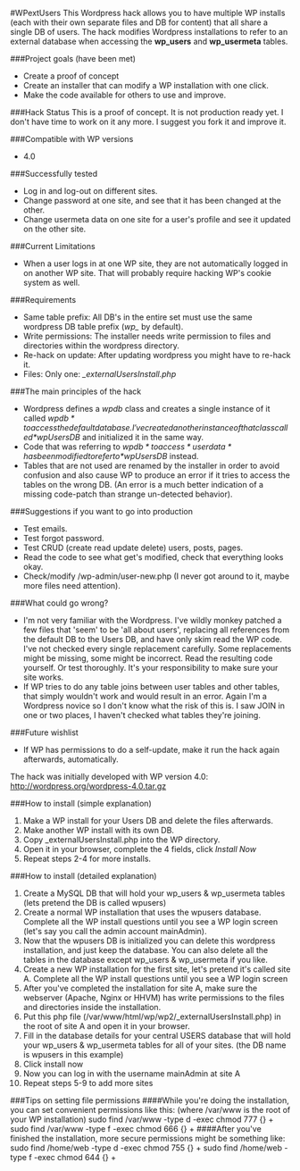 #WPextUsers
This Wordpress hack allows you to have multiple WP installs (each with their own separate files and DB for content) that all share a single DB of users. The hack modifies Wordpress installations to refer to an external database when accessing the **wp_users** and **wp_usermeta** tables.

###Project goals (have been met)
* Create a proof of concept
* Create an installer that can modify a WP installation with one click.
* Make the code available for others to use and improve.

###Hack Status
This is a proof of concept. It is not production ready yet. I don't have time to work on it any more. I suggest you fork it and improve it.

###Compatible with WP versions
* 4.0

###Successfully tested
* Log in and log-out on different sites.
* Change password at one site, and see that it has been changed at the other.
* Change usermeta data on one site for a user's profile and see it updated on the other site.

###Current Limitations
* When a user logs in at one WP site, they are not automatically logged in on another WP site. That will probably require hacking WP's cookie system as well.

###Requirements
* Same table prefix: All DB's in the entire set must use the same wordpress DB table prefix (*wp_* by default).
* Write permissions: The installer needs write permission to files and directories within the wordpress directory.
* Re-hack on update: After updating wordpress you might have to re-hack it.
* Files: Only one: *_externalUsersInstall.php*

###The main principles of the hack
* Wordpress defines a *wpdb* class and creates a single instance of it called *$wpdb* to access the default database. I've created another instance of that class called *$wpUsersDB* and initialized it in the same way.
* Code that was referring to *$wpdb* to access *user data* has been modified to refer to *$wpUsersDB* instead.
* Tables that are not used are renamed by the installer in order to avoid confusion and also cause WP to produce an error if it tries to access the tables on the wrong DB. (An error is a much better indication of a missing code-patch than strange un-detected behavior).

###Suggestions if you want to go into production
* Test emails.
* Test forgot password.
* Test CRUD (create read update delete) users, posts, pages.
* Read the code to see what get's modified, check that everything looks okay.
* Check/modify /wp-admin/user-new.php (I never got around to it, maybe more files need attention).

###What could go wrong?
* I'm not very familiar with the Wordpress. I've wildly monkey patched a few files that 'seem' to be 'all about users', replacing all references from the default DB to the Users DB, and have only skim read the WP code. I've not checked every single replacement carefully. Some replacements might be missing, some might be incorrect. Read the resulting code yourself. Or test thoroughly. It's your responsibility to make sure your site works.
* If WP tries to do any table joins between user tables and other tables, that simply wouldn't work and would result in an error. Again I'm a Wordpress novice so I don't know what the risk of this is. I saw JOIN in one or two places, I haven't checked what tables they're joining.

###Future wishlist
* If WP has permissions to do a self-update, make it run the hack again afterwards, automatically.

The hack was initially developed with WP version 4.0: http://wordpress.org/wordpress-4.0.tar.gz

###How to install (simple explanation)
1. Make a WP install for your Users DB and delete the files afterwards.
2. Make another WP install with its own DB.
3. Copy _externalUsersInstall.php into the WP directory.
4. Open it in your browser, complete the 4 fields, click *Install Now*
5. Repeat steps 2-4 for more installs.

###How to install (detailed explanation)
1. Create a MySQL DB that will hold your wp_users & wp_usermeta tables (lets pretend the DB is called wpusers)
2. Create a normal WP installation that uses the wpusers database. Complete all the WP install questions until you see a WP login screen (let's say you call the admin account mainAdmin).
3. Now that the wpusers DB is initialized you can delete this wordpress installation, and just keep the database. You can also delete all the tables in the database except wp_users & wp_usermeta if you like.
4. Create a new WP installation for the first site, let's pretend it's called site A. Complete all the WP install questions until you see a WP login screen
5. After you've completed the installation for site A, make sure the webserver (Apache, Nginx or HHVM) has write permissions to the files and directories inside the installation.
6. Put this php file (/var/www/html/wp/wp2/_externalUsersInstall.php) in the root of site A and open it in your browser.
7. Fill in the database details for your central USERS database that will hold your wp_users & wp_usermeta tables for all of your sites. (the DB name is wpusers in this example)
8. Click install now
9. Now you can log in with the username mainAdmin at site A
10. Repeat steps 5-9 to add more sites

###Tips on setting file permissions
####While you're doing the installation, you can set convenient permissions like this: (where /var/www is the root of your WP installation)
sudo find /var/www -type d -exec chmod 777 {} +
sudo find /var/www -type f -exec chmod 666 {} +
####After you've finished the installation, more secure permissions might be something like:
sudo find /home/web -type d -exec chmod 755 {} +
sudo find /home/web -type f -exec chmod 644 {} +

